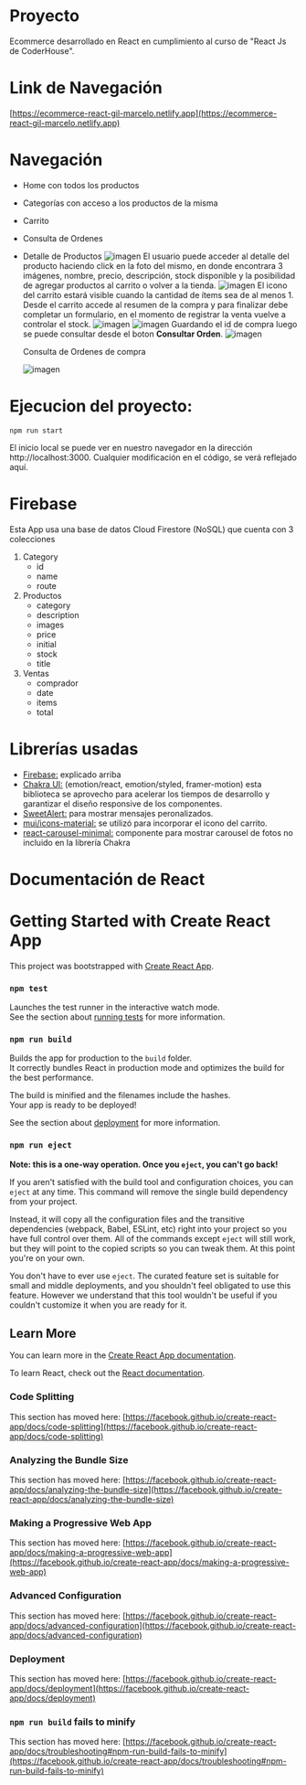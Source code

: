# Proyecto

Ecommerce desarrollado en React en cumplimiento al curso de "React Js de CoderHouse".

# Link de Navegación

[https://ecommerce-react-gil-marcelo.netlify.app](https://ecommerce-react-gil-marcelo.netlify.app)

# Navegación

- Home con todos los productos
- Categorías con acceso a los productos de la misma
- Carrito
- Consulta de Ordenes
- Detalle de Productos
  ![imagen](./public//imagen.png)
  El usuario puede acceder al detalle del producto haciendo click en la foto del mismo, en donde encontrara 3 imágenes, nombre, precio, descripción, stock disponible y la posibilidad de agregar productos al carrito o volver a la tienda.
  ![imagen](./public//imagen2.png)
  El icono del carrito estará visible cuando la cantidad de ítems sea de al menos 1.
  Desde el carrito accede al resumen de la compra y para finalizar debe completar un formulario, en el momento de registrar la venta vuelve a controlar el stock.
  ![imagen](./public//imagen3.png)
  ![imagen](./public//imagen4.png)
  Guardando el id de compra luego se puede consultar desde el boton **Consultar Orden**.
  ![imagen](./public//imagen6.png)

  Consulta de Ordenes de compra

  ![imagen](./public//imagen5.png)

# Ejecucion del proyecto:

`npm run start`

El inicio local se puede ver en nuestro navegador en la dirección http://localhost:3000.
Cualquier modificación en el código, se verá reflejado aquí.

# Firebase

Esta App usa una base de datos Cloud Firestore (NoSQL) que cuenta con 3 colecciones

1. Category
   - id
   - name
   - route
2. Productos
   - category
   - description
   - images
   - price
   - initial
   - stock
   - title
3. Ventas
   - comprador
   - date
   - items
   - total

# Librerías usadas

- [Firebase:](https://firebase.google.com) explicado arriba
- [Chakra UI:](https://chakra-ui.com/) (emotion/react, emotion/styled, framer-motion) esta biblioteca se aprovecho para acelerar los tiempos de desarrollo y garantizar el diseño responsive de los componentes.
- [SweetAlert:](https://sweetalert.js.org/) para mostrar mensajes peronalizados.
- [mui/icons-material:](https://mui.com/material-ui/material-icons/) se utilizó para incorporar el icono del carrito.
- [react-carousel-minimal:](https://github.com/sahilsaha7773/react-carousel-minimal) componente para mostrar carousel de fotos no incluido en la librería Chakra

# Documentación de React

# Getting Started with Create React App

This project was bootstrapped with [Create React App](https://github.com/facebook/create-react-app).

### `npm test`

Launches the test runner in the interactive watch mode.\
See the section about [running tests](https://facebook.github.io/create-react-app/docs/running-tests) for more information.

### `npm run build`

Builds the app for production to the `build` folder.\
It correctly bundles React in production mode and optimizes the build for the best performance.

The build is minified and the filenames include the hashes.\
Your app is ready to be deployed!

See the section about [deployment](https://facebook.github.io/create-react-app/docs/deployment) for more information.

### `npm run eject`

**Note: this is a one-way operation. Once you `eject`, you can't go back!**

If you aren't satisfied with the build tool and configuration choices, you can `eject` at any time. This command will remove the single build dependency from your project.

Instead, it will copy all the configuration files and the transitive dependencies (webpack, Babel, ESLint, etc) right into your project so you have full control over them. All of the commands except `eject` will still work, but they will point to the copied scripts so you can tweak them. At this point you're on your own.

You don't have to ever use `eject`. The curated feature set is suitable for small and middle deployments, and you shouldn't feel obligated to use this feature. However we understand that this tool wouldn't be useful if you couldn't customize it when you are ready for it.

## Learn More

You can learn more in the [Create React App documentation](https://facebook.github.io/create-react-app/docs/getting-started).

To learn React, check out the [React documentation](https://reactjs.org/).

### Code Splitting

This section has moved here: [https://facebook.github.io/create-react-app/docs/code-splitting](https://facebook.github.io/create-react-app/docs/code-splitting)

### Analyzing the Bundle Size

This section has moved here: [https://facebook.github.io/create-react-app/docs/analyzing-the-bundle-size](https://facebook.github.io/create-react-app/docs/analyzing-the-bundle-size)

### Making a Progressive Web App

This section has moved here: [https://facebook.github.io/create-react-app/docs/making-a-progressive-web-app](https://facebook.github.io/create-react-app/docs/making-a-progressive-web-app)

### Advanced Configuration

This section has moved here: [https://facebook.github.io/create-react-app/docs/advanced-configuration](https://facebook.github.io/create-react-app/docs/advanced-configuration)

### Deployment

This section has moved here: [https://facebook.github.io/create-react-app/docs/deployment](https://facebook.github.io/create-react-app/docs/deployment)

### `npm run build` fails to minify

This section has moved here: [https://facebook.github.io/create-react-app/docs/troubleshooting#npm-run-build-fails-to-minify](https://facebook.github.io/create-react-app/docs/troubleshooting#npm-run-build-fails-to-minify)
